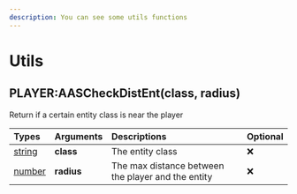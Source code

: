 ```yaml
---
description: You can see some utils functions
---
```


# Utils

## PLAYER:AASCheckDistEnt\(class, radius\)

Return if a certain entity class is near the player

| Types | Arguments | Descriptions | Optional |
| :--- | :--- | :--- | :--- |
| [string](https://www.lua.org/pil/2.4.html) | **class** | The entity class | ❌ |
| [number](https://www.lua.org/pil/2.3.html) | **radius** | The max distance between the player and the entity | ❌ |

